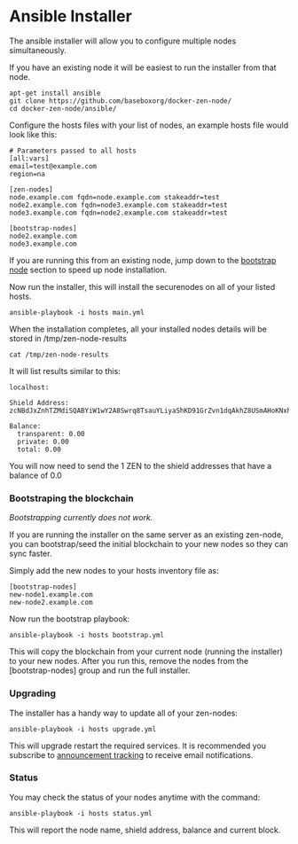 # Ansible Installer

The ansible installer will allow you to configure multiple nodes simultaneously.

If you have an existing node it will be easiest to run the installer from that node.

```
apt-get install ansible
git clone https://github.com/baseboxorg/docker-zen-node/
cd docker-zen-node/ansible/
```

Configure the hosts files with your list of nodes, an example hosts file would look like this:

```
# Parameters passed to all hosts
[all:vars]
email=test@example.com
region=na

[zen-nodes]
node.example.com fqdn=node.example.com stakeaddr=test
node2.example.com fqdn=node3.example.com stakeaddr=test
node3.example.com fqdn=node2.example.com stakeaddr=test

[bootstrap-nodes]
node2.example.com
node3.example.com
```

If you are running this from an existing node, jump down to the [bootstrap node](https://github.com/baseboxorg/docker-zen-node/tree/master/ansible#bootstraping-the-blockchain) section
to speed up node installation.

Now run the installer, this will install the securenodes on all of your listed hosts.

```
ansible-playbook -i hosts main.yml
```

When the installation completes, all your installed nodes details will be stored in /tmp/zen-node-results

```
cat /tmp/zen-node-results
```

It will list results similar to this:

```
localhost:

Shield Address:
zcNBdJxZnhTZMdiSQABYiW1wY2A8Swrq8TsauYLiyaShKD91GrZvn1dqAkhZ8USmAHoKNxhokeoYJZwJAtKjyeWN4BMNM6v

Balance:
  transparent: 0.00
  private: 0.00
  total: 0.00
```

You will now need to send the 1 ZEN to the shield addresses that have a balance of 0.0

### Bootstraping the blockchain

*Bootstrapping currently does not work.*

If you are running the installer on the same server as an existing zen-node,
you can bootstrap/seed the initial blockchain to your new nodes so they can sync faster.

Simply add the new nodes to your hosts inventory file as:

```
[bootstrap-nodes]
new-node1.example.com
new-node2.example.com
```

Now run the bootstrap playbook:

```
ansible-playbook -i hosts bootstrap.yml
```

This will copy the blockchain from your current node (running the installer) to your new nodes. After you run this, remove the nodes from the [bootstrap-nodes] group and run the full installer.

### Upgrading

The installer has a handy way to update all of your zen-nodes:

```
ansible-playbook -i hosts upgrade.yml
```

This will upgrade restart the required services. It is recommended you subscribe to
[announcement tracking](https://github.com/baseboxorg/docker-zen-node/issues/28) to receive email notifications.

### Status

You may check the status of your nodes anytime with the command:

```
ansible-playbook -i hosts status.yml
```

This will report the node name, shield address, balance and current block.
